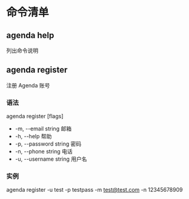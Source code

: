 # 命令清单

## agenda help

列出命令说明

## agenda register

注册 Agenda 账号

### 语法

agenda register [flags]

- -m, --email string      邮箱
- -h, --help              帮助
- -p, --password string   密码
- -n, --phone string      电话
- -u, --username string   用户名

### 实例

agenda register -u test -p testpass -m test@test.com -n 12345678909
